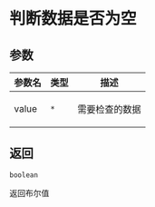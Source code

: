 # 判断数据是否为空

## 参数

| 参数名 | 类型            | 描述                  |
| ------ | --------------- | --------------------- |
| value  | <code>\*</code> | <p>需要检查的数据</p> |

## 返回

<code>boolean</code><p>返回布尔值</p>
